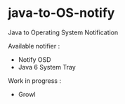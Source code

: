 java-to-OS-notify
=================

Java to Operating System Notification

Available notifier :

 - Notify OSD
 - Java 6 System Tray

Work in progress : 

 - Growl